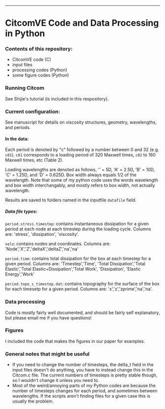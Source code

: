 --------------------------------------------------------------------------------------
# CitcomVE Code and Data Processing in Python

### Contents of this repository:
- CitcomVE code (C) 
- input files
- processing codes (Python)
- some figure codes (Python)

### Running Citcom
See Shijie's tutorial (is included in this respository). 

### Current configuration:
See manuscript for details on viscosity structures, geometry, wavelengths, and periods.  

#### In the data:
Each period is denoted by "c" followed by a number between 0 and 32 (e.g. `c01`).  `c01` corresponds to a loading period of 320 Maxwell times, `c02` to 160 Maxwell times, etc (Table 2). 

Loading wavelengths are denoted as follows, '' = 5D, 'A' = 2.5D, 'B' = 10D, 'C' = 1.25D, and 'D' = 0.625D.  Box width always equals 1/2 of the wavelength.  Note that some of my python code uses the words wavelength and box width interchangably, and mostly refers to box width, not actually wavelength. 

Results are saved to folders named in the inputfile `datafile` field.  
 
##### Data file types: 
 
`period.stress.timestep`: contains instantaneous dissipation for a given period at each node at each timestep during the loading cycle. Columns are: 'stress', 'dissipation', 'viscosity'.

`velo`: contains nodes and coordinates. Columns are: 'Node','X','Z','deltaX','deltaZ','na','na'

`period.time`: contains total dissipation for the box at each timestep for a given period. Columns are: 'Timestep','Time', 'Total Dissipation','Total Elastic','Total Elastic+Dissipation','Total Work', 'Dissipation', 'Elastic Energy','Work'

`period.topo_s_timestep.dat`: contains topography for the surface of the box for each timesetp for a given period. Columns are: 'x','z','zprime','na','na'.  


### Data processing 
Code is mostly fairly well documented, and should be fairly self explanatory, but please email me if you have questions! 

### Figures
I included the code that makes the figures in our paper for examples. 

### General notes that might be useful

- If you need to change the number of timesteps, the delta_t field in the input files doesn't do anything, you have to instead change this in the Citcom.c file.  The current numbers of timesteps is pretty stable though, so I wouldn't change it unless you need to. 
- Most of the weird/annoying parts of my Python codes are because the number of timesteps changes for each period, and sometimes between wavelengths. If the scripts aren't finding files for a given case this is usually the problem. 

